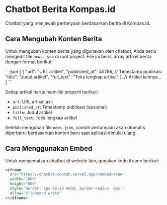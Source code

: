 # Chatbot Berita Kompas.id

Chatbot yang menjawab pertanyaan berdasarkan berita di Kompas.id.

## Cara Mengubah Konten Berita

Untuk mengubah konten berita yang digunakan oleh chatbot, Anda perlu mengedit file `news.json` di root project. File ini berisi array artikel berita dengan format berikut:

\`\`\`json
[
  {
    "url": "URL artikel",
    "published_at": 45786, // Timestamp publikasi
    "title": "Judul artikel",
    "full_text": "Teks lengkap artikel"
  },
  // Artikel lainnya...
]
\`\`\`

Setiap artikel harus memiliki properti berikut:
- `url`: URL artikel asli
- `published_at`: Timestamp publikasi (opsional)
- `title`: Judul artikel
- `full_text`: Teks lengkap artikel

Setelah mengubah file `news.json`, contoh pertanyaan akan otomatis diperbarui berdasarkan konten baru saat aplikasi dimulai ulang.

## Cara Menggunakan Embed

Untuk menyematkan chatbot di website lain, gunakan kode iframe berikut:

```html
<iframe 
  src="https://chatbot-contoh.vercel.app/?embed=true" 
  width="100%" 
  height="600" 
  style="border: 1px solid #ddd; border-radius: 8px;" 
  allow="clipboard-write"
></iframe>

